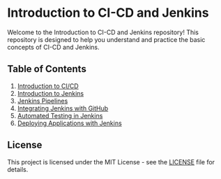 # Introduction to CI-CD and Jenkins

Welcome to the Introduction to CI-CD and Jenkins repository! This repository is designed to help you understand and practice the basic concepts of CI-CD and Jenkins.

## Table of Contents
1. [Introduction to CI/CD](./Intro-CI-CD.md)
2. [Introduction to Jenkins](./Intro-Jenkins.md)
3. [Jenkins Pipelines](./Pipeline.md)
4. [Integrating Jenkins with GitHub](./Github-Jenkins-Integration.md)
5. [Automated Testing in Jenkins](./Automation-with-Jenkins.md)
6. [Deploying Applications with Jenkins](./Deploying-with-Jenkins.md)

## License
This project is licensed under the MIT License - see the [LICENSE](./LICENSE) file for details.
